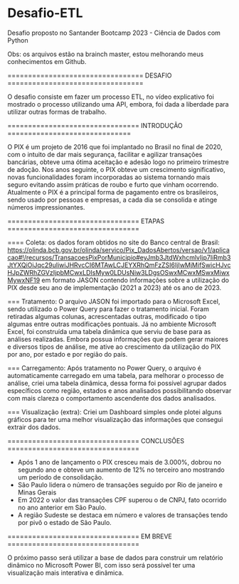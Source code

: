 # Desafio-ETL
Desafio proposto no Santander Bootcamp 2023 - Ciência de Dados com Python

Obs: os arquivos estão na brainch master, estou melhorando meus conhecimentos em Github.

================================= DESAFIO =================================

O desafio consiste em fazer um processo ETL, no vídeo explicativo foi mostrado o processo utilizando uma API, embora,
foi dada a liberdade para utilizar outras formas de trabalho.

================================ INTRODUÇÃO ==============================

O PIX é um projeto de 2016 que foi implantado no Brasil no final de 2020, com o intuito de dar mais segurança, facilitar e agilizar transações bancárias, obteve uma ótima aceitação e adesão logo no primeiro trimestre de adoção. Nos anos seguinte, o PIX obteve um crescimento significativo, novas funcionalidades foram incorporadas ao sistema tornando mais seguro evitando assim práticas de roubo e furto que vinham ocorrendo. Atualmente o PIX é a principal forma de pagamento entre os brasileiros, sendo usado por pessoas e empresas, a cada dia se consolida e atinge números impressionantes.

================================ ETAPAS ================================

==== Coleta: os dados foram obtidos no site do Banco central de Brasil: https://olinda.bcb.gov.br/olinda/servico/Pix_DadosAbertos/versao/v1/aplicacao#!/recursos/TransacoesPixPorMunicipio#eyJmb3JtdWxhcmlvIjp7IiRmb3JtYXQiOiJqc29uIiwiJHRvcCI6MTAwLCJEYXRhQmFzZSI6IjIwMjMifSwicHJvcHJpZWRhZGVzIjpbMCwxLDIsMyw0LDUsNiw3LDgsOSwxMCwxMSwxMiwxMywxNF19 em formato JASON contendo informações sobre a utilização do PIX desde seu ano de implementação (2021 a 2023) até os ano de 2023.

=== Tratamento: O arquivo JASON foi importado para o Microsoft Excel, sendo utilizado o Power Query para fazer o tratamento inicial. Foram retiradas algumas colunas, acrescentadas outras, modificado o tipo algumas entre outras modificações pontuais.
Já no ambiente Microsoft Excel, foi construída uma tabela dinâmica que serviu de base para as análises realizadas.
Embora possua informações que podem gerar maiores e diversos tipos de análise, me ative ao crescimento da utilização do PIX por ano, por estado e por região do país.

=== Carregamento: Após tratamento no Power Query, o arquivo é automaticamente carregado em uma tabela, para melhorar o processo de análise, criei uma tabela dinâmica, dessa forma foi possível agrupar dados específicos como região, estados e anos analisados possibilitando observar com mais clareza o comportamento ascendente dos dados analisados.

=== Visualização (extra): Criei um Dashboard simples onde plotei alguns gráficos para ter uma melhor visualização das informações que consegui extrair dos dados.

================================ CONCLUSÕES ================================

* Após 1 ano de lançamento o PIX cresceu mais de 3.000%, dobrou no segundo ano e obteve um aumento de 12% no terceiro ano mostrando um período de consolidação.
* São Paulo lidera o número de transações seguido por Rio de janeiro e Minas Gerais
* Em 2022 o valor das transações CPF superou o de CNPJ, fato ocorrido no ano anterior em São Paulo. 
* A região Sudeste se destaca em número e valores de transações tendo por pivô o estado de São Paulo.

================================ EM BREVE ================================

O próximo passo será utilizar a base de dados para construir um relatório dinâmico no Microsoft Power BI, com isso será possível ter uma visualização mais interativa e dinâmica.
